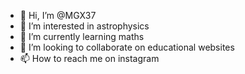 - 👋 Hi, I’m @MGX37
- 👀 I’m interested in astrophysics
- 🌱 I’m currently learning maths
- 💞️ I’m looking to collaborate on educational websites
- 📫 How to reach me on instagram

<!---
MGX37/MGX37 is a ✨ special ✨ repository because its `README.md` (this file) appears on your GitHub profile.
You can click the Preview link to take a look at your changes.
--->
